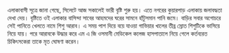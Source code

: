 এলাকাবাসী সূত্রে জানা গেছে, সিলেটে আজ সকালেই ভারী বৃষ্টি শুরু হয়। এতে নগরের কুয়ারপাড় এলাকায় জলাবদ্ধতা দেখা দেয়। বৃষ্টিতে ওই এলাকার বাসিন্দা সাবের আহমদের ঘরের সামনে হাঁটুসমান পানি জমে। বাড়ির সবার অগোচরে সেই পানিতে খেলতে নামে শিশু আরাব। এ সময় পাশ দিয়ে বয়ে যাওয়া গাভিয়ার খালের তীব্র স্রোত শিশুটিকে ভাসিয়ে নিয়ে যায়। পরে আরাবকে উদ্ধার করে এম এ জি ওসমানী মেডিকেল কলেজ হাসপাতালে নিয়ে গেলে কর্তব্যরত চিকিৎসকেরা তাকে মৃত ঘোষণা করেন।
